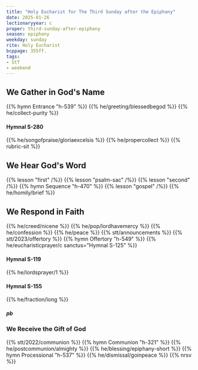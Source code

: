 ```yaml
---
title: "Holy Eucharist for The Third Sunday after the Epiphany"
date: 2025-01-26
lectionaryyear: c
proper: third-sunday-after-epiphany
season: epiphany
weekday: sunday
rite: Holy Eucharist
bcppage: 355ff.
tags:
- StT
- weekend
---
```

## We Gather in God's Name
{{% hymn Entrance "h-539" %}}
{{% he/greeting/blessedbegod %}}
{{% he/collect-purity %}}
#### Hymnal S-280
{{% he/songofpraise/gloriaexcelsis %}}
{{% he/propercollect %}}
{{% rubric-sit %}}
## We Hear God's Word
{{% lesson "first" /%}}
{{% lesson "psalm-sac" /%}}
{{% lesson "second" /%}}
{{% hymn Sequence "h-470" %}}
{{% lesson "gospel" /%}}
{{% he/homily/brief %}}
## We Respond in Faith
{{% he/creed/nicene %}}
{{% he/pop/lordhavemercy %}}
{{% he/confession %}}
{{% he/peace %}}
{{% stt/announcements %}}
{{% stt/2023/offertory %}}
{{% hymn Offertory "h-549" %}}
{{% he/eucharisticprayer/c sanctus="Hymnal S-125" %}}
#### Hymnal S-119
{{% he/lordsprayer/1 %}}
#### Hymnal S-155
{{% he/fraction/long %}}
##### pb
### We Receive the Gift of God
{{% stt/2022/communion %}}
{{% hymn Communion "h-321" %}}
{{% he/postcommunion/almighty %}}
{{% he/blessing/epiphany-short %}}
{{% hymn Processional "h-537" %}}
{{% he/dismissal/goinpeace %}}
{{% nrsv %}}

